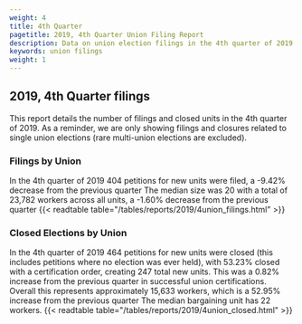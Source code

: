 ```yaml
---
weight: 4
title: 4th Quarter
pagetitle: 2019, 4th Quarter Union Filing Report
description: Data on union election filings in the 4th quarter of 2019
keywords: union filings
weight: 1
---
```


## 2019, 4th Quarter filings

This report details the number of filings and closed units in the 4th quarter of 2019. As a reminder, we are only showing filings and closures related to single union elections (rare multi-union elections are excluded).

### Filings by Union
In the 4th quarter of 2019 404 petitions for new units were filed, a -9.42% decrease from the previous quarter The median size was 20 with a total of 23,782 workers across all units, a -1.60% decrease from the previous quarter
{{< readtable table="/tables/reports/2019/4union_filings.html" >}}

### Closed Elections by Union
In the 4th quarter of 2019 464 petitions for new units were closed (this includes petitions where no election was ever held), with 53.23% closed with a certification order, creating 247 total new units. This was a 0.82% increase from the previous quarter in successful union certifications. Overall this represents approximately 15,633 workers, which is a 52.95% increase from the previous quarter The median bargaining unit has 22 workers.
{{< readtable table="/tables/reports/2019/4union_closed.html" >}}
